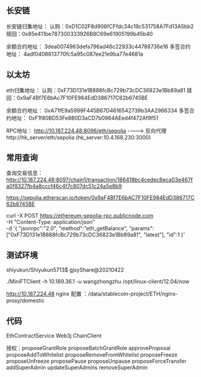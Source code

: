## 长安链
长安链归集地址：
认购：0xD1C02F8d906fCFfdc34c19c531758A7Fd13A5bb2
赎回：0x85e411be787300333926B8C69e61905199b45b40

余额合约地址： 3dea0074963defa796ad46c22933c44788736e16
多签合约地址： 4adf0408613770fc5a95c087ee21e9ba77e4681a


## 以太坊
eth归集地址：
认购：0xF73D131e1B888fcBc729b73cDC36823e1Bb89a81
赎回：0x9aF4Bf7E6bAc7F10FE984EdD386717C62b6745BE


余额合约地址： 0xA71fE9a5999F445B67D4616542739b3AA2966334
多签合约地址： 0xF1f80BD53Fe880D3aCD7b0964AEed4f472Af9f51

RPC地址： http://10.187.224.48:8096/eth/sepolia ----> 反向代理 http://hk_server/eth/sepolia (hk_server:10.4.168.230:3000)


## 常用查询
查询交易信息：
http://10.187.224.48:8097/chain1/transaction/186418bc4cedec8eca03e467fa0f8327fb4a8cccf46c4f7c807dc51c24a5e8b9

https://sepolia.etherscan.io/token/0x9aF4Bf7E6bAC7F10FE984EdD386717C62b6745BE


curl -X POST https://ethereum-sepolia-rpc.publicnode.com \
  -H "Content-Type: application/json" \
  -d '{
    "jsonrpc":"2.0",
    "method":"eth_getBalance",
    "params": ["0xF73D131e1B888fcBc729b73cDC36823e1Bb89a81", "latest"],
    "id":1
  }'

## 测试环境
shiyukun/Shiyukun5713$
gjsyShare@20210422


./MiniFTClient -h 10.189.36.1 -u wangzhongzhu
/opt/linux-client/12.04/now

http://10.187.224.48
nginx 配置 ：/data/stablecoin-project/ETH/nginx-proxy/domestic


## 代码
EthContractService
Web3j
ChainClient

授权：proposeGrantRole
proposeBatchGrantRole
approveProposal
proposeAddToWhitelist
proposeRemoveFromWhitelist
proposeFreeze
proposeUnfreeze
proposePause
proposeUnpause
proposeForceTransfer
addSuperAdmin
updateSuperAdmins
removeSuperAdmin